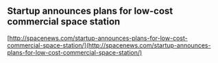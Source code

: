 ## Startup announces plans for low-cost commercial space station
  
  [http://spacenews.com/startup-announces-plans-for-low-cost-commercial-space-station/](http://spacenews.com/startup-announces-plans-for-low-cost-commercial-space-station/)